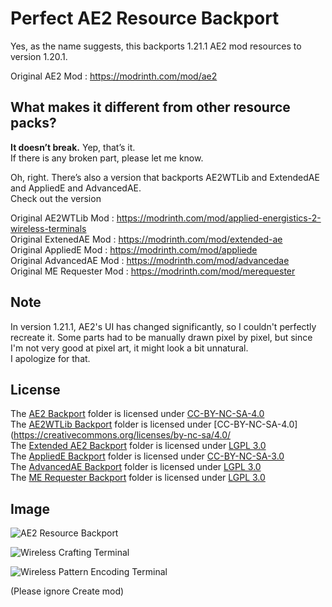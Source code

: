 # Perfect AE2 Resource Backport  

Yes, as the name suggests, this backports 1.21.1 AE2 mod resources to version 1.20.1.  

Original AE2 Mod : https://modrinth.com/mod/ae2   

## What makes it different from other resource packs?  

**It doesn’t break.** Yep, that’s it.  
If there is any broken part, please let me know.  

Oh, right. There’s also a version that backports AE2WTLib and ExtendedAE and AppliedE and AdvancedAE.  
Check out the version  

Original AE2WTLib Mod : https://modrinth.com/mod/applied-energistics-2-wireless-terminals  
Original ExtenedAE Mod : https://modrinth.com/mod/extended-ae  
Original AppliedE Mod : https://modrinth.com/mod/appliede  
Original AdvancedAE Mod : https://modrinth.com/mod/advancedae  
Original ME Requester Mod : https://modrinth.com/mod/merequester  


## Note

In version 1.21.1, AE2's UI has changed significantly, so I couldn't perfectly recreate it. Some parts had to be manually drawn pixel by pixel, but since I'm not very good at pixel art, it might look a bit unnatural.  
I apologize for that.  

## License

The [AE2 Backport](AE2%20Backport) folder is licensed under [CC-BY-NC-SA-4.0](https://creativecommons.org/licenses/by-nc-sa/4.0/deed)  
The [AE2WTLib Backport](AE2WTLib%20Backport) folder is licensed under [CC-BY-NC-SA-4.0](https://creativecommons.org/licenses/by-nc-sa/4.0/  
The [Extended AE2 Backport](Extended%20AE2%20Backport) folder is licensed under [LGPL 3.0](https://www.gnu.org/licenses/lgpl-3.0.html)  
The [AppliedE Backport](AppliedE%20Backport) folder is licensed under [CC-BY-NC-SA-3.0](https://creativecommons.org/licenses/by-nc-sa/3.0/)  
The [AdvancedAE Backport](AdvancedAE%20Backport) folder is licensed under [LGPL 3.0](https://www.gnu.org/licenses/lgpl-3.0.html)  
The [ME Requester Backport](ME%20Requester) folder is licensed under [LGPL 3.0](https://www.gnu.org/licenses/lgpl-3.0.html)  

## Image

![AE2 Resource Backport](https://cdn.modrinth.com/data/cached_images/7432b67d6837779c284ca5e62acf4468085d8666.png)

![Wireless Crafting Terminal](https://cdn.modrinth.com/data/cached_images/80ceab908aea0a5d1a3ec27f1c460c1f2aa9e6b2.png)

![Wireless Pattern Encoding Terminal](https://cdn.modrinth.com/data/cached_images/19ca5214efaa3c6326b993022d651a031dbee5d5.png)

(Please ignore Create mod)
